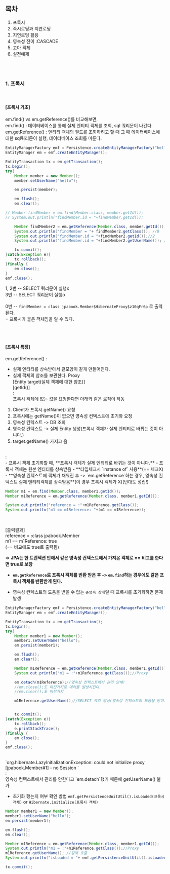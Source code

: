 ## 목차
1. 프록시
2. 즉시로딩과 지연로딩
3. 지연로딩 활용
4. 영속성 전이 :CASCADE
5. 고아 객체
6. 실전예제


<BR/>
<BR/>

### 1. 프록시

<br/>

#### [프록시 기초]

em.find() vs em.getReference()를 비교해보면,<br/>
em.find() : 데이터베이스를 통해 실제 엔티티 객체를 조회, sql 쿼리문이 나간다.<br/>
em.getReference() : 엔티티 객체의 필드를 조회하려고 할 때 그 때 데이터베이스에 대한 sql쿼리문이 실행, 데이터베이스 조회를 미룬다.


```java
EntityManagerFactory emf = Persistence.createEntityManagerFactory("hello");
EntityManager em = emf.createEntityManager();

EntityTransaction tx = em.getTransaction();
tx.begin();
try{
    Member member = new Member();
    member.setUserName("hello");

    em.persist(member);

    em.flush();
    em.clear();

// Member findMember = em.find(Member.class, member.getId());
// System.out.println("findMember.id = "+findMember.getId());

    Member findMember2 = em.getReference(Member.class, member.getId());//1
    System.out.println("findMember = "+ findMember2.getClass()); //0
    System.out.println("findMember.id = "+findMember2.getId());//2
    System.out.println("findMember.id = "+findMember2.getUserName()); //3

    tx.commit();
}catch(Exception e){
    tx.rollback();
}finally {
    em.close();
}
emf.close();
```

1, 2번 -- SELECT 쿼리문이 실행x<br/>
3번 -- SELECT 쿼리문이 실행o<Br/>
<br/>
0번 -- `findMember = class jpabook.Member$HibernateProxy$z10qFr6p` 로 출력된다.<br/>
= 프록시가 붙은 객체임을 알 수 있다.


<br/>
<br/>

#### [프록시 특징]

em.getReference() 
:<br/>
- 실제 엔티티를 상속받아서 겉모양이 같게 만들어진다.
- 실제 객체의 참조를 보관한다.
Proxy<br/>
[Entity target(실제 객체에 대한 참조)]<br/>
[getId()]<br/>
:<br/>
프록시 객체에 없는 값을 요청한다면 아래와 같은 로직이 작동<br/>
1. Client가 프록시.getName() 요청
2. 프록시에는 getName()이 없으면 영속성 컨텍스트에 초기화 요청
3. 영속성 컨텍스트 -> DB 조회
4. 영속성 컨텍스트 -> 실제 Entity 생성(프록시 객체가 실제 엔티티로 바뀌는 것이 아니다.)
5. target.getName() 가지고 옴
<br/>
:<br/>
- 프록시 객체 초기화할 때, **프록시 객체가 실제 엔티티로 바뀌는 것이 아니다.**
- 프록시 객체는 원본 엔티티를 상속받음
- **타입체크시 `instance of` 사용**(== 체크X)
- **영속성 컨텍스트에 객체가 채워진 후 -> `em.getReference`하는 경우, 영속성 컨텍스트 실제 엔티티객체를 상속받음**(이 경우 프록시 객체가 X)(반대도 성립!)<br/>

```java
Member m1 = em.find(Member.class, member1.getId());    
Member m1Reference = em.getReference(Member.class, member1.getId());

System.out.println("reference = :"+m1Reference.getClass());
System.out.println("m1 == m1Reference: "+(m1 == m1Reference));
```
<br/>

[출력결과] <br/>
reference = :class jpabook.Member<br/>
m1 == m1Reference: true<Br/>
(== 비교에도 true로 출력됨)<br/>


=> **JPA는 한 트랜잭션 안에서 같은 영속성 컨텍스트에서 가져온 객체로 == 비교를 한다면 true로 보장**<br/>

- **`em.getReference`로 프록시 객체를 반환 받은 후 -> `em.find`하는 경우에도 같은 프록시 객체를 반환받게 된다.**

- 영속성 컨텍스트의 도움을 받을 수 없는 `준영속 상태`일 때 프록시를 초기화하면 문제 발생<br/>

```java
EntityManagerFactory emf = Persistence.createEntityManagerFactory("hello");
EntityManager em = emf.createEntityManager();

EntityTransaction tx = em.getTransaction();
tx.begin();
try{
    Member member1 = new Member();
    member1.setUserName("hello");
    em.persist(member1);

    em.flush();
    em.clear();

    Member m1Reference = em.getReference(Member.class, member1.getId());
    System.out.println("m1 = :"+m1Reference.getClass());//Proxy

    em.detach(m1Reference);//영속성 컨텍스트에서 관리 안해!
    //em.close();도 마찬가지로 에러를 발생시킨다.
    //em.clear();도 마찬가지

    m1Reference.getUserName();//SELECT 쿼리 발생(영속성 컨텍스트의 도움을 받아서)


    tx.commit();
}catch(Exception e){
    tx.rollback();
    e.printStackTrace();
}finally {
    em.close();
}
emf.close();
``` 
<Br/>
`org.hibernate.LazyInitializationException: could not initialize proxy [jpabook.Member#1] - no Session
`<br/>
:<br/>
영속성 컨텍스트에서 관리를 안한다고 `em.detach`했기 때문에 getUserName() 불가<br/>

- 초기화 했는지 여부 확인 방법 `emf.getPersistenceUnitUtil().isLoaded(프록시 객체)` or `Hibernate.initialize(프록시 객체)`<br/>
```java
Member member1 = new Member();
member1.setUserName("hello");
em.persist(member1);

em.flush();
em.clear();

Member m1Reference = em.getReference(Member.class, member1.getId());
System.out.println("m1 = :"+m1Reference.getClass());//Proxy
m1Reference.getUserName(); //강제 호출
System.out.println("isLoaded = "+ emf.getPersistenceUnitUtil().isLoaded(m1Reference));

tx.commit();
```
